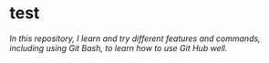 # test


*In this repository, I learn and try different features and commands, including using Git Bash, to learn how to use Git Hub well.*


